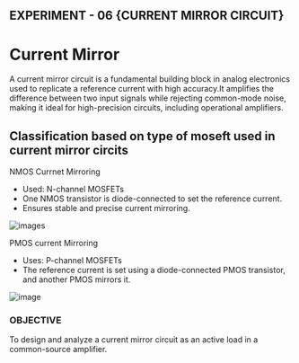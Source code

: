 ## EXPERIMENT - 06 {CURRENT MIRROR CIRCUIT}  
# Current Mirror 
A current mirror circuit is a fundamental building block in analog electronics used to replicate a reference current with high accuracy.It amplifies the difference between two input signals while rejecting common-mode noise, making it ideal for high-precision circuits, including operational amplifiers.  

## Classification based on type of moseft used in current mirror circits  
NMOS Currnet Mirroring  
   - Used: N-channel MOSFETs  
   - One NMOS transistor is diode-connected  to set the reference current.  
   - Ensures stable and precise current mirroring.  

![images](https://github.com/user-attachments/assets/af301326-3b42-4a14-84d0-20c50c3e3bb4)  

PMOS current Mirroring
   - Uses: P-channel MOSFETs
   - The reference current is set using a diode-connected PMOS transistor, and another PMOS mirrors it.

![image](https://github.com/user-attachments/assets/1a870006-1e99-448a-b5e7-c4ddd99f8417)





### OBJECTIVE
  To design and analyze a current mirror circuit as an active load in a common-source amplifier.  




  


